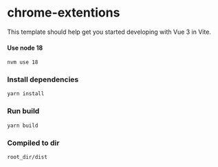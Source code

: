 # chrome-extentions

This template should help get you started developing with Vue 3 in Vite.

#### Use node 18

```
nvm use 18
```

### Install dependencies
```
yarn install
```

### Run build
```
yarn build
```

### Compiled to dir
```
root_dir/dist
```



